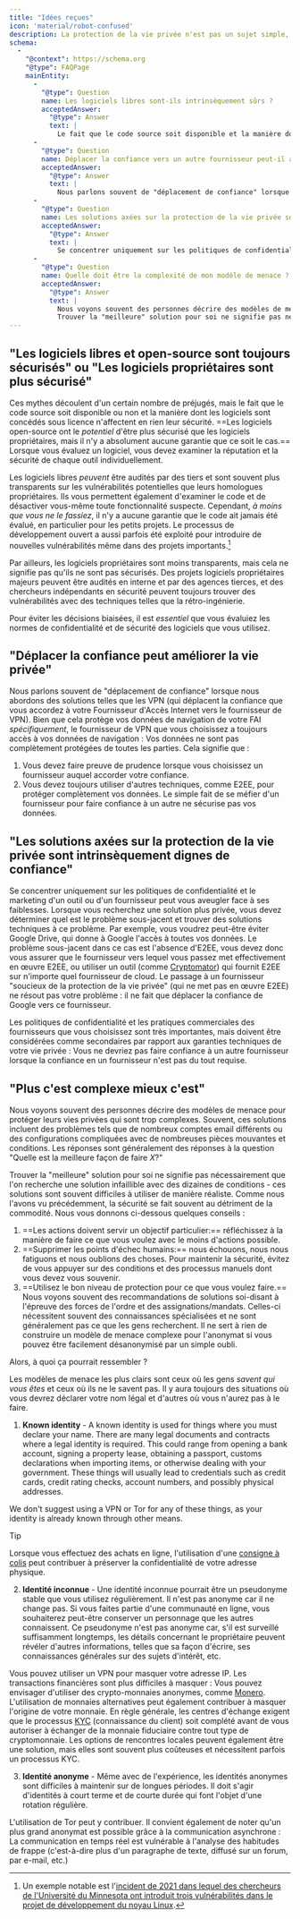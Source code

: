 ```yaml
---
title: "Idées reçues"
icon: 'material/robot-confused'
description: La protection de la vie privée n'est pas un sujet simple, et il est facile de se laisser piéger par les affirmations marketing et autres désinformations.
schema:
  - 
    "@context": https://schema.org
    "@type": FAQPage
    mainEntity:
      - 
        "@type": Question
        name: Les logiciels libres sont-ils intrinsèquement sûrs ?
        acceptedAnswer:
          "@type": Answer
          text: |
            Le fait que le code source soit disponible et la manière dont le logiciel est concédé sous licence n'ont pas d'incidence intrinsèque sur sa sécurité. Les logiciels libres ont le potentiel d'être plus sûrs que les logiciels propriétaires, mais il n'y a aucune garantie que ce soit le cas. Lorsque vous évaluez un logiciel, vous devez examiner la réputation et la sécurité de chaque outil au cas par cas.
      - 
        "@type": Question
        name: Déplacer la confiance vers un autre fournisseur peut-il améliorer la vie privée ?
        acceptedAnswer:
          "@type": Answer
          text: |
            Nous parlons souvent de "déplacement de confiance" lorsque nous abordons des solutions telles que les VPN (qui déplacent la confiance que vous accordez à votre Fournisseur d'Accès Internet vers le fournisseur de VPN). Bien que cela protège vos données de navigation de votre FAI spécifiquement, le fournisseur de VPN que vous choisissez a toujours accès à vos données de navigation : vos données ne sont pas complètement protégées de toutes les parties.
      - 
        "@type": Question
        name: Les solutions axées sur la protection de la vie privée sont-elles intrinsèquement dignes de confiance ?
        acceptedAnswer:
          "@type": Answer
          text: |
            Se concentrer uniquement sur les politiques de confidentialité et le marketing d'un outil ou d'un fournisseur peut vous aveugler face à ses faiblesses. Lorsque vous recherchez une solution plus privée, vous devez déterminer quel est le problème sous-jacent et trouver des solutions techniques à ce problème. Par exemple, vous voudrez peut-être éviter Google Drive, qui donne à Google l'accès à toutes vos données. Le problème sous-jacent dans ce cas est l'absence d'E2EE, vous devez donc vous assurer que le fournisseur vers lequel vous allez met effectivement en œuvre E2EE, ou utiliser un outil (comme Cryptomator) qui fournit l'E2EE sur n'importe quel fournisseur de cloud. Le passage à un fournisseur "soucieux de la protection de la vie privée" (qui ne met pas en œuvre E2EE) ne résout pas votre problème : il ne fait que déplacer la confiance de Google vers ce fournisseur.
      - 
        "@type": Question
        name: Quelle doit être la complexité de mon modèle de menace ?
        acceptedAnswer:
          "@type": Answer
          text: |
            Nous voyons souvent des personnes décrire des modèles de menace pour protéger leurs vies privées qui sont trop complexes. Souvent, ces solutions incluent des problèmes tels que de nombreux comptes email différents ou des configurations compliquées avec de nombreuses pièces mouvantes et conditions. Les réponses sont généralement des réponses à la question "Quelle est la meilleure façon de faire X ?".
            Trouver la "meilleure" solution pour soi ne signifie pas nécessairement que l'on recherche une solution infaillible avec des dizaines de conditions - ces solutions sont souvent difficiles à utiliser de manière réaliste. Comme nous l'avons vu précédemment, la sécurité se fait souvent au détriment de la commodité.
---
```


## "Les logiciels libres et open-source sont toujours sécurisés" ou "Les logiciels propriétaires sont plus sécurisé"

Ces mythes découlent d'un certain nombre de préjugés, mais le fait que le code source soit disponible ou non et la manière dont les logiciels sont concédés sous licence n'affectent en rien leur sécurité. ==Les logiciels open-source ont le *potentiel* d'être plus sécurisé que les logiciels propriétaires, mais il n'y a absolument aucune garantie que ce soit le cas.== Lorsque vous évaluez un logiciel, vous devez examiner la réputation et la sécurité de chaque outil individuellement.

Les logiciels libres *peuvent* être audités par des tiers et sont souvent plus transparents sur les vulnérabilités potentielles que leurs homologues propriétaires. Ils vous permettent également d'examiner le code et de désactiver vous-même toute fonctionnalité suspecte. Cependant, *à moins que vous ne le fassiez*, il n'y a aucune garantie que le code ait jamais été évalué, en particulier pour les petits projets. Le processus de développement ouvert a aussi parfois été exploité pour introduire de nouvelles vulnérabilités même dans des projets importants.[^1]

Par ailleurs, les logiciels propriétaires sont moins transparents, mais cela ne signifie pas qu'ils ne sont pas sécurisés. Des projets logiciels propriétaires majeurs peuvent être audités en interne et par des agences tierces, et des chercheurs indépendants en sécurité peuvent toujours trouver des vulnérabilités avec des techniques telles que la rétro-ingénierie.

Pour éviter les décisions biaisées, il est *essentiel* que vous évaluiez les normes de confidentialité et de sécurité des logiciels que vous utilisez.

## "Déplacer la confiance peut améliorer la vie privée"

Nous parlons souvent de "déplacement de confiance" lorsque nous abordons des solutions telles que les VPN (qui déplacent la confiance que vous accordez à votre Fournisseur d'Accès Internet vers le fournisseur de VPN). Bien que cela protège vos données de navigation de votre FAI *spécifiquement*, le fournisseur de VPN que vous choisissez a toujours accès à vos données de navigation : Vos données ne sont pas complètement protégées de toutes les parties. Cela signifie que :

1. Vous devez faire preuve de prudence lorsque vous choisissez un fournisseur auquel accorder votre confiance.
2. Vous devez toujours utiliser d'autres techniques, comme E2EE, pour protéger complètement vos données. Le simple fait de se méfier d'un fournisseur pour faire confiance à un autre ne sécurise pas vos données.

## "Les solutions axées sur la protection de la vie privée sont intrinsèquement dignes de confiance"

Se concentrer uniquement sur les politiques de confidentialité et le marketing d'un outil ou d'un fournisseur peut vous aveugler face à ses faiblesses. Lorsque vous recherchez une solution plus privée, vous devez déterminer quel est le problème sous-jacent et trouver des solutions techniques à ce problème. Par exemple, vous voudrez peut-être éviter Google Drive, qui donne à Google l'accès à toutes vos données. Le problème sous-jacent dans ce cas est l'absence d'E2EE, vous devez donc vous assurer que le fournisseur vers lequel vous passez met effectivement en œuvre E2EE, ou utiliser un outil (comme [Cryptomator](../encryption.md#cryptomator-cloud)) qui fournit E2EE sur n'importe quel fournisseur de cloud. Le passage à un fournisseur "soucieux de la protection de la vie privée" (qui ne met pas en œuvre E2EE) ne résout pas votre problème : il ne fait que déplacer la confiance de Google vers ce fournisseur.

Les politiques de confidentialité et les pratiques commerciales des fournisseurs que vous choisissez sont très importantes, mais doivent être considérées comme secondaires par rapport aux garanties techniques de votre vie privée : Vous ne devriez pas faire confiance à un autre fournisseur lorsque la confiance en un fournisseur n'est pas du tout requise.

## "Plus c'est complexe mieux c'est"

Nous voyons souvent des personnes décrire des modèles de menace pour protéger leurs vies privées qui sont trop complexes. Souvent, ces solutions incluent des problèmes tels que de nombreux comptes email différents ou des configurations compliquées avec de nombreuses pièces mouvantes et conditions. Les réponses sont généralement des réponses à la question "Quelle est la meilleure façon de faire *X*?"

Trouver la "meilleure" solution pour soi ne signifie pas nécessairement que l'on recherche une solution infaillible avec des dizaines de conditions - ces solutions sont souvent difficiles à utiliser de manière réaliste. Comme nous l'avons vu précédemment, la sécurité se fait souvent au détriment de la commodité. Nous vous donnons ci-dessous quelques conseils :

1. ==Les actions doivent servir un objectif particulier:== réfléchissez à la manière de faire ce que vous voulez avec le moins d'actions possible.
2. ==Supprimer les points d'échec humains:== nous échouons, nous nous fatiguons et nous oublions des choses. Pour maintenir la sécurité, évitez de vous appuyer sur des conditions et des processus manuels dont vous devez vous souvenir.
3. ==Utilisez le bon niveau de protection pour ce que vous voulez faire.== Nous voyons souvent des recommandations de solutions soi-disant à l'épreuve des forces de l'ordre et des assignations/mandats. Celles-ci nécessitent souvent des connaissances spécialisées et ne sont généralement pas ce que les gens recherchent. Il ne sert à rien de construire un modèle de menace complexe pour l'anonymat si vous pouvez être facilement désanonymisé par un simple oubli.

Alors, à quoi ça pourrait ressembler ?

Les modèles de menace les plus clairs sont ceux où les gens *savent qui vous êtes* et ceux où ils ne le savent pas. Il y aura toujours des situations où vous devrez déclarer votre nom légal et d'autres où vous n'aurez pas à le faire.

1. **Known identity** - A known identity is used for things where you must declare your name. There are many legal documents and contracts where a legal identity is required. This could range from opening a bank account, signing a property lease, obtaining a passport, customs declarations when importing items, or otherwise dealing with your government. These things will usually lead to credentials such as credit cards, credit rating checks, account numbers, and possibly physical addresses.

We don't suggest using a VPN or Tor for any of these things, as your identity is already known through other means.

<div class="admonition tip" markdown>
<p class="admonition-title">Tip</p>

Lorsque vous effectuez des achats en ligne, l'utilisation d'une [consigne à colis](https://en.wikipedia.org/wiki/Parcel_locker) peut contribuer à préserver la confidentialité de votre adresse physique.

</div>

2. **Identité inconnue** - Une identité inconnue pourrait être un pseudonyme stable que vous utilisez régulièrement. Il n'est pas anonyme car il ne change pas. Si vous faites partie d'une communauté en ligne, vous souhaiterez peut-être conserver un personnage que les autres connaissent. Ce pseudonyme n'est pas anonyme car, s'il est surveillé suffisamment longtemps, les détails concernant le propriétaire peuvent révéler d'autres informations, telles que sa façon d'écrire, ses connaissances générales sur des sujets d'intérêt, etc.

Vous pouvez utiliser un VPN pour masquer votre adresse IP. Les transactions financières sont plus difficiles à masquer : Vous pouvez envisager d'utiliser des crypto-monnaies anonymes, comme [Monero](https://www.getmonero.org/). L'utilisation de monnaies alternatives peut également contribuer à masquer l'origine de votre monnaie. En règle générale, les centres d'échange exigent que le processus [KYC](https://fr.wikipedia.org/wiki/Know_your_customer) (connaissance du client) soit complété avant de vous autoriser à échanger de la monnaie fiduciaire contre tout type de cryptomonnaie. Les options de rencontres locales peuvent également être une solution, mais elles sont souvent plus coûteuses et nécessitent parfois un processus KYC.

3. **Identité anonyme** - Même avec de l'expérience, les identités anonymes sont difficiles à maintenir sur de longues périodes. Il doit s'agir d'identités à court terme et de courte durée qui font l'objet d'une rotation régulière.

L'utilisation de Tor peut y contribuer. Il convient également de noter qu'un plus grand anonymat est possible grâce à la communication asynchrone : La communication en temps réel est vulnérable à l'analyse des habitudes de frappe (c'est-à-dire plus d'un paragraphe de texte, diffusé sur un forum, par e-mail, etc.)

[^1]: Un exemple notable est l'[incident de 2021 dans lequel des chercheurs de l'Université du Minnesota ont introduit trois vulnérabilités dans le projet de développement du noyau Linux](https://cse.umn.edu/cs/linux-incident).
